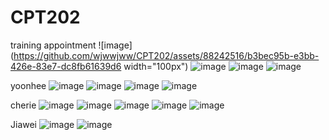 # CPT202
training appointment
![image](https://github.com/wjwwjww/CPT202/assets/88242516/b3bec95b-e3bb-426e-83e7-dc8fb61639d6 width="100px")
![image](https://github.com/wjwwjww/CPT202/assets/88242516/6c1ac0e3-7d03-4fe7-a545-55b40ba60567)
![image](https://github.com/wjwwjww/CPT202/assets/88242516/c6e8c265-4625-4205-8ddf-22abb83876ee)
![image](https://github.com/wjwwjww/CPT202/assets/88242516/ea649989-2d64-45e6-937e-e9801e8bdde7)





yoonhee
![image](https://github.com/wjwwjww/CPT202/assets/88242516/f304b5bf-675a-4ca3-a577-2ffbe1218128)
![image](https://github.com/wjwwjww/CPT202/assets/88242516/c9b128be-3cdb-437f-a4c1-254a53626777)
![image](https://github.com/wjwwjww/CPT202/assets/88242516/baee7d23-330d-4470-963f-9f5b9a396a1e)
![image](https://github.com/wjwwjww/CPT202/assets/88242516/fbe32404-856d-4aa1-b7a0-56df44cfe1c5)


cherie
![image](https://github.com/wjwwjww/CPT202/assets/88242516/0af63aa9-5298-47cd-9a66-d820250343ac)
![image](https://github.com/wjwwjww/CPT202/assets/88242516/20cac4b8-6537-4fa0-8a57-23bb15f73d09)
![image](https://github.com/wjwwjww/CPT202/assets/88242516/3536dc05-5df5-4e9e-ad7b-ecfb73265484)
![image](https://github.com/wjwwjww/CPT202/assets/88242516/ed5ccd43-157a-40e0-87d2-398ed4ad1a8e)
![image](https://github.com/wjwwjww/CPT202/assets/88242516/12b43699-e47d-4552-a26d-acb16a67b2ee)








Jiawei
![image](https://github.com/wjwwjww/CPT202/assets/88242516/4608fc52-39f3-4d5c-89da-4c4b44b2c5cd)
![image](https://github.com/wjwwjww/CPT202/assets/88242516/8fcb46f9-3d7b-46d7-912b-f269c2424fea)
